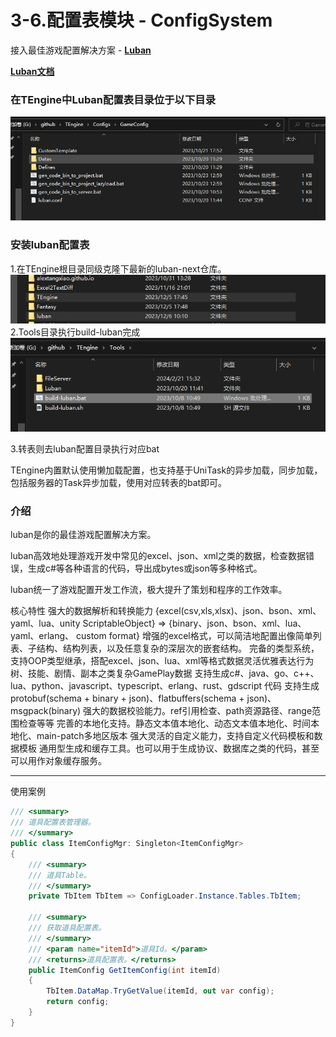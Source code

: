 # 3-6.配置表模块 - ConfigSystem
接入最佳游戏配置解决方案 - <a href="https://github.com/focus-creative-games/luban"><strong>Luban</strong></a>

<a href="https://luban.doc.code-philosophy.com/#/manual/traits"><strong>Luban文档 </strong></a>

### 在TEngine中Luban配置表目录位于以下目录
![image](src/3-6-1.png)

### 安装luban配置表
1.在TEngine根目录同级克隆下最新的luban-next仓库。
![image](src/3-6-2.png)
2.Tools目录执行build-luban完成
![image](src/3-6-3.png)

3.转表则去luban配置目录执行对应bat

TEngine内置默认使用懒加载配置，也支持基于UniTask的异步加载，同步加载，包括服务器的Task异步加载，使用对应转表的bat即可。

### 介绍
luban是你的最佳游戏配置解决方案。

luban高效地处理游戏开发中常见的excel、json、xml之类的数据，检查数据错误，生成c#等各种语言的代码，导出成bytes或json等多种格式。

luban统一了游戏配置开发工作流，极大提升了策划和程序的工作效率。

核心特性
强大的数据解析和转换能力 {excel(csv,xls,xlsx)、json、bson、xml、yaml、lua、unity ScriptableObject} => {binary、json、bson、xml、lua、yaml、erlang、 custom format}
增强的excel格式，可以简洁地配置出像简单列表、子结构、结构列表，以及任意复杂的深层次的嵌套结构。
完备的类型系统，支持OOP类型继承，搭配excel、json、lua、xml等格式数据灵活优雅表达行为树、技能、剧情、副本之类复杂GamePlay数据
支持生成c#、java、go、c++、lua、python、javascript、typescript、erlang、rust、gdscript 代码
支持生成 protobuf(schema + binary + json)、flatbuffers(schema + json)、msgpack(binary)
强大的数据校验能力。ref引用检查、path资源路径、range范围检查等等
完善的本地化支持。静态文本值本地化、动态文本值本地化、时间本地化、main-patch多地区版本
强大灵活的自定义能力，支持自定义代码模板和数据模板
通用型生成和缓存工具。也可以用于生成协议、数据库之类的代码，甚至可以用作对象缓存服务。


---

使用案例
``` csharp
/// <summary>
/// 道具配置表管理器。
/// </summary>
public class ItemConfigMgr: Singleton<ItemConfigMgr>
{
    /// <summary>
    /// 道具Table。
    /// </summary>
    private TbItem TbItem => ConfigLoader.Instance.Tables.TbItem;

    /// <summary>
    /// 获取道具配置表。
    /// </summary>
    /// <param name="itemId">道具Id。</param>
    /// <returns>道具配置表。</returns>
    public ItemConfig GetItemConfig(int itemId)
    {
        TbItem.DataMap.TryGetValue(itemId, out var config);
        return config;
    }
}
```